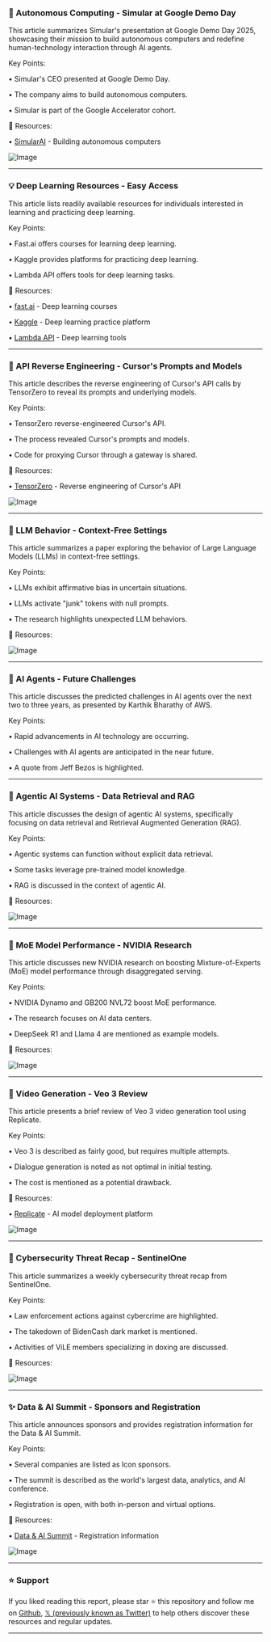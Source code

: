 ### 🤖 Autonomous Computing - Simular at Google Demo Day

This article summarizes Simular's presentation at Google Demo Day 2025, showcasing their mission to build autonomous computers and redefine human-technology interaction through AI agents.


Key Points:

• Simular's CEO presented at Google Demo Day.

• The company aims to build autonomous computers.

• Simular is part of the Google Accelerator cohort.


🔗 Resources:

• [SimularAI](https://x.com/SimularAI) - Building autonomous computers

![Image](https://pbs.twimg.com/amplify_video_thumb/1931182195936464896/img/L4KW70cxFaZc-YLZ.jpg)


---

### 💡 Deep Learning Resources - Easy Access

This article lists readily available resources for individuals interested in learning and practicing deep learning.


Key Points:

• Fast.ai offers courses for learning deep learning.

• Kaggle provides platforms for practicing deep learning.

• Lambda API offers tools for deep learning tasks.


🔗 Resources:

• [fast.ai](https://x.com/fastdotai) - Deep learning courses

• [Kaggle](https://x.com/kaggle) - Deep learning practice platform

• [Lambda API](https://x.com/LambdaAPI) - Deep learning tools


---

### 🤖 API Reverse Engineering - Cursor's Prompts and Models

This article describes the reverse engineering of Cursor's API calls by TensorZero to reveal its prompts and underlying models.


Key Points:

• TensorZero reverse-engineered Cursor's API.

• The process revealed Cursor's prompts and models.

• Code for proxying Cursor through a gateway is shared.


🔗 Resources:

• [TensorZero](https://x.com/TensorZero) - Reverse engineering of Cursor's API

![Image](https://pbs.twimg.com/media/Gsy04L4XcAAa4Wo?format=jpg&name=small)


---

### 🤖 LLM Behavior - Context-Free Settings

This article summarizes a paper exploring the behavior of Large Language Models (LLMs) in context-free settings.


Key Points:

• LLMs exhibit affirmative bias in uncertain situations.

• LLMs activate "junk" tokens with null prompts.

• The research highlights unexpected LLM behaviors.


🔗 Resources:

![Image](https://pbs.twimg.com/media/Gsw2CwybEAAiOAX?format=png&name=small)


---

### 🤖 AI Agents - Future Challenges

This article discusses the predicted challenges in AI agents over the next two to three years, as presented by Karthik Bharathy of AWS.


Key Points:

• Rapid advancements in AI technology are occurring.

• Challenges with AI agents are anticipated in the near future.

• A quote from Jeff Bezos is highlighted.



---

### 🤖 Agentic AI Systems - Data Retrieval and RAG

This article discusses the design of agentic AI systems, specifically focusing on data retrieval and Retrieval Augmented Generation (RAG).


Key Points:

• Agentic systems can function without explicit data retrieval.

• Some tasks leverage pre-trained model knowledge.

• RAG is discussed in the context of agentic AI.


🔗 Resources:

![Image](https://pbs.twimg.com/media/GsyfuYsW4AAQWp_?format=jpg&name=small)


---

### 🤖  MoE Model Performance - NVIDIA Research

This article discusses new NVIDIA research on boosting Mixture-of-Experts (MoE) model performance through disaggregated serving.


Key Points:

• NVIDIA Dynamo and GB200 NVL72 boost MoE performance.

• The research focuses on AI data centers.

•  DeepSeek R1 and Llama 4 are mentioned as example models.


🔗 Resources:

![Image](https://pbs.twimg.com/media/GsyGSeObEAAagEH?format=jpg&name=small)


---

### 🚀 Video Generation - Veo 3 Review

This article presents a brief review of Veo 3 video generation tool using Replicate.


Key Points:

• Veo 3 is described as fairly good, but requires multiple attempts.

• Dialogue generation is noted as not optimal in initial testing.

• The cost is mentioned as a potential drawback.


🔗 Resources:

• [Replicate](https://x.com/replicate) - AI model deployment platform

![Image](https://pbs.twimg.com/amplify_video_thumb/1931055476847841280/img/F6sYya3YyhGjmi8Z.jpg)



---

### 🤖 Cybersecurity Threat Recap - SentinelOne

This article summarizes a weekly cybersecurity threat recap from SentinelOne.


Key Points:

• Law enforcement actions against cybercrime are highlighted.

•  The takedown of BidenCash dark market is mentioned.

•  Activities of ViLE members specializing in doxing are discussed.


🔗 Resources:

![Image](https://pbs.twimg.com/media/GsyFd_DXkAAJXy7?format=png&name=small)


---

### ✨ Data & AI Summit - Sponsors and Registration

This article announces sponsors and provides registration information for the Data & AI Summit.


Key Points:

•  Several companies are listed as Icon sponsors.

• The summit is described as the world's largest data, analytics, and AI conference.

•  Registration is open, with both in-person and virtual options.


🔗 Resources:

• [Data & AI Summit](https://databricks.com/dataaisummit?utm_source=linkedin&utm_medium=organic-social&utm_scid=701vp00000d7qrxia3) - Registration information

![Image](https://pbs.twimg.com/ext_tw_video_thumb/1931031863499399168/pu/img/amYwZ2u0T6BbzlCo.jpg)


---

### ⭐️ Support

If you liked reading this report, please star ⭐️ this repository and follow me on [Github](https://github.com/Drix10), [𝕏 (previously known as Twitter)](https://x.com/DRIX_10_) to help others discover these resources and regular updates.

---